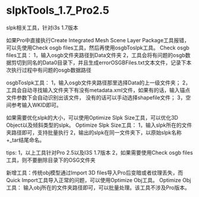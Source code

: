 # slpkTools_1.7_Pro2.5
slpk相关工具，针对i3s 1.7版本

如果Pro中直接执行Create Integrated Mesh Scene Layer Package工具报错，可以先使用Check osgb files工具，然后再使用osgbToslpk工具。
Check osgb files工具：
1，输入osgb文件夹路径到Data文件夹
2，工具会将有问题的osgb数据剪切到同名的Data0目录下，并且生成errorOSGBFiles.txt文本文件，记录下本次执行过程中有问题的osgb数据路径

osgbToslpk工具：
1，输入osgb文件夹路径那里选择Data的上一级文件夹；
2，工具会自动寻找输入文件夹下有没有metadata.xml文件，如果有的话，输入锚点文件参数下会自动识别出该文件，
没有的话可以手动选择shapefile文件；
3，空间参考输入WKID即可。

如果需要优化slpk的大小，可以使用Optimize Slpk Size工具，可以优化3D Object以及倾斜类型的slpk。
Optimize Slpk Size工具：
1，输入slpk所在的文件夹路径即可，支持批量执行
2，输出的slpk在同一文件夹下，以原始slpk名称+_tar结尾命名。

tips: 
1，以上工具针对Pro 2.5以及I3S 1.7版本
2，如果需要使用Check osgb files工具，则不要删除目录下的OSG文件夹

新增工具：传统obj模型通过Import 3D files导入Pro后变暗或者纹理丢失，而Quick Import工具导入正常的问题，可以使用Optimize Obj工具。 
Optimize Obj工具： 输入obj所在的文件夹路径即可，可以批量处理。该工具不涉及Pro版本。
